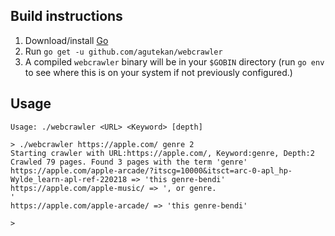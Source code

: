 ## Build instructions
1. Download/install [Go](https://golang.org)
2. Run `go get -u github.com/agutekan/webcrawler`
3. A compiled `webcrawler` binary will be in your `$GOBIN` directory (run `go env` to see where this is on your system if not previously configured.)

## Usage
```
Usage: ./webcrawler <URL> <Keyword> [depth]
```

```
> ./webcrawler https://apple.com/ genre 2
Starting crawler with URL:https://apple.com/, Keyword:genre, Depth:2
Crawled 79 pages. Found 3 pages with the term 'genre'
https://apple.com/apple-arcade/?itscg=10000&itsct=arc-0-apl_hp-Wylde_learn-apl-ref-220218 => 'this genre-bendi'
https://apple.com/apple-music/ => ', or genre.                          '
https://apple.com/apple-arcade/ => 'this genre-bendi'

>
```